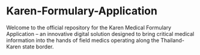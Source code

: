 # Karen-Formulary-Application
Welcome to the official repository for the Karen Medical Formulary Application – an innovative digital solution designed to bring critical medical information into the hands of field medics operating along the Thailand-Karen state border.
